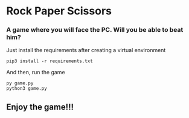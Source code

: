 # Rock Paper Scissors

### A game where you will face the PC. Will you be able to beat him?

Just install the requirements after creating a virtual environment
```
pip3 install -r requirements.txt
```

And then, run the game
```
py game.py
python3 game.py
```

## Enjoy the game!!!

